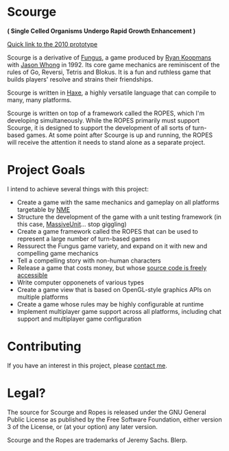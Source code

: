 Scourge
=======
**( Single Celled Organisms Undergo Rapid Growth Enhancement )**

[Quick link to the 2010 prototype](http://www.rezmason.net/scourge/?numPlayers=2)

Scourge is a derivative of [Fungus](http://www.info-mac.org/viewtopic.php?t=4644), a game produced by [Ryan Koopmans](http://www.e-brains.com/) with [Jason Whong](http://jason.whong.org/) in 1992. Its core game mechanics are reminiscent of the rules of Go, Reversi, Tetris and Blokus. It is a fun and ruthless game that builds players' resolve and strains their friendships.

Scourge is written in [Haxe](http://www.haxe.org/), a highly versatile language that can compile to many, many platforms.

Scourge is written on top of a framework called the ROPES, which I'm developing simultaneously. While the ROPES primarily must support Scourge, it is designed to support the development of all sorts of turn-based games. At some point after Scourge is up and running, the ROPES will receive the attention it needs to stand alone as a separate project.

# Project Goals

I intend to achieve several things with this project:

+ Create a game with the same mechanics and gameplay on all platforms targetable by [NME](http://www.haxenme.org/)
+ Structure the development of the game with a unit testing framework (in this case, [MassiveUnit](https://github.com/massiveinteractive/MassiveUnit)... stop giggling)
+ Create a game framework called the ROPES that can be used to represent a large number of turn-based games
+ Ressurect the Fungus game variety, and expand on it with new and compelling game mechanics
+ Tell a compelling story with non-human characters
+ Release a game that costs money, but whose [source code is freely accessible](http://www.fsf.org/)
+ Write computer opponenets of various types
+ Create a game view that is based on OpenGL-style graphics APIs on multiple platforms
+ Create a game whose rules may be highly configurable at runtime
+ Implement multiplayer game support across all platforms, including chat support and multiplayer game configuration

# Contributing

If you have an interest in this project, please [contact me](mailto:jeremysachs@rezmason.net).

# Legal?

The source for Scourge and Ropes is released under the GNU General Public License as published by the Free Software Foundation, either version 3 of the License, or (at your option) any later version.

Scourge and the Ropes are trademarks of Jeremy Sachs. Blerp.
